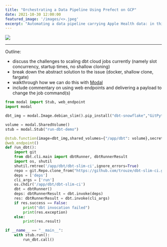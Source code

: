 ```yaml
---
title: "Orchestrating a Data Pipeline Using Prefect on GCP"
date: 2021-10-30 12:00:00
featured_image: '/images/<>.jpeg'
excerpt: "Automating a data pipeline carrying Apple Health data: in this tutorial I'll show you the programming and DevOps tasks necessary to setup and run a Data Pipeline on Google Cloud Platform, orchestrated using Prefect and developed using their design principles."
---
```

![](/images/<>.jpeg)

---

Outline:

- discuss the challenges to scaling dbt cloud jobs currently (namely slot concurrency, startup times, no shallow cloning)
- break down the abstract solution to the issue (docker, shallow clone, fargate)
- walkthrough how we can do this with [Modal](https://modal.com/)
- include commentary on using web endpoints and delivering a payload to change the job command(s)

```python
from modal import Stub, web_endpoint
import modal

dbt_img = modal.Image.debian_slim().pip_install("dbt-snowflake","GitPython").apt_install("git")

volume = modal.SharedVolume()
stub = modal.Stub("run-dbt-demo")

@stub.function(image=dbt_img,shared_volumes={"/app/dbt": volume},secret=modal.Secret.from_name("a8snowflake"))
@web_endpoint()
def run_dbt():
    import git
    from dbt.cli.main import dbtRunner, dbtRunnerResult
    import os, shutil
    shutil.rmtree('/app/dbt/dbt-slim-ci',ignore_errors=True)
    repo = git.Repo.clone_from("https://github.com/trouze/dbt-slim-ci.git","/app/dbt/dbt-slim-ci")
    deps = ['deps']
    cli_args = ['run']
    os.chdir('/app/dbt/dbt-slim-ci')
    dbt = dbtRunner()
    deps: dbtRunnerResult = dbt.invoke(deps)
    res: dbtRunnerResult = dbt.invoke(cli_args)
    if res.success == False:
        print("dbt invocation failed")
        print(res.exception)
    else:
        print(res.result)

if __name__ == "__main__":
    with stub.run():
        run_dbt.call()
```